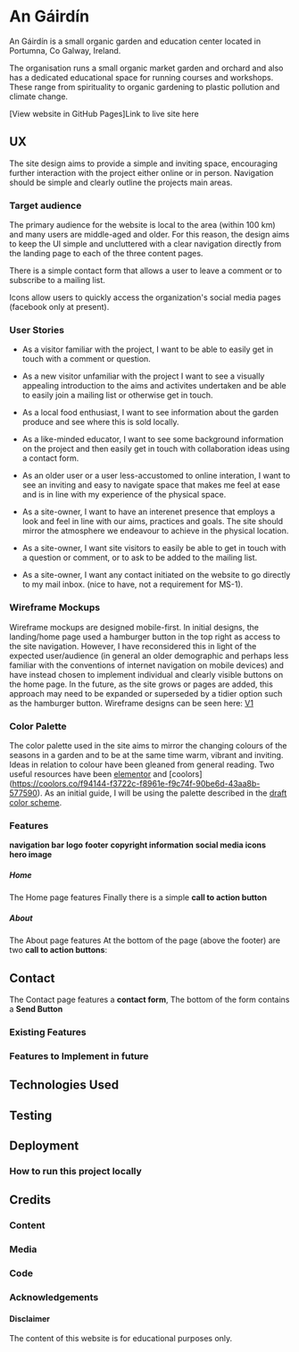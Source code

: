 # An Gáirdín
An Gáirdín is a small organic garden and education center located in Portumna, Co Galway, Ireland.

The organisation runs a small organic market garden and orchard and also has a dedicated educational space for running courses and workshops. These range from spirituality to organic gardening to plastic pollution and climate change.

[View website in GitHub Pages]Link to live site here
 
## UX
The site design aims to provide a simple and inviting space, encouraging further interaction with the project either online or in person.
Navigation should be simple and clearly outline the projects main areas.

### Target audience
The primary audience for the website is local to the area (within 100 km) and many users are middle-aged and older. For this reason, the design aims to keep the UI simple and uncluttered with a clear navigation directly from the landing page to each of the three content pages.

There is a simple contact form that allows a user to leave a comment or to subscribe to a mailing list.

Icons allow users to quickly access the organization's social media pages (facebook only at present).

### User Stories
* As a visitor familiar with the project, I want to be able to easily get in touch with a comment or question.
* As a new visitor unfamiliar with the project I want to see a visually appealing introduction to the aims and activites undertaken and be able to easily join a mailing list or otherwise get in touch.
* As a local food enthusiast, I want to see information about the garden produce and see where this is sold locally.
* As a like-minded educator, I want to see some background information on the project and then easily get in touch with collaboration ideas using a contact form.
* As an older user or a user less-accustomed to online interation, I want to see an inviting and easy to navigate space that makes me feel at ease and is in line with my experience of the physical space.

* As a site-owner, I want to have an interenet presence that employs a look and feel in line with our aims, practices and goals. The site should mirror the atmosphere we endeavour to achieve in the physical location. 
* As a site-owner, I want site visitors to easily be able to get in touch with a question or comment, or to ask to be added to the mailing list.
* As a site-owner, I want any contact initiated on the website to go directly to my mail inbox. (nice to have, not a requirement for MS-1).

### Wireframe Mockups
Wireframe mockups are designed mobile-first. 
In initial designs, the landing/home page used a hamburger button in the top right as access to the site navigation. However, I have reconsidered this in light of the expected user/audience (in general an older demographic and perhaps less familiar with the conventions of internet navigation on mobile devices) and have instead chosen to implement individual and clearly visible buttons on the home page. In the future, as the site grows or pages are added, this approach may need to be expanded or superseded by a tidier option such as the hamburger button. 
Wireframe designs can be seen here:
[V1](assets/docs/wireframe_v0.1.pdf)

### Color Palette
The color palette used in the site aims to mirror the changing colours of the seasons in a garden and to be at the same time warm, vibrant and inviting. Ideas in relation to colour have been gleaned from general reading. Two useful resources have been [elementor](https://elementor.com/blog/color-theory-web-design/?gclid=Cj0KCQjwreT8BRDTARIsAJLI0KKeRi1NNrRWesVXyhOmyfNpwLFH8CCWWnFQ6Ael53UB6eYECiUufkAaAmKeEALw_wcB) and [coolors] (https://coolors.co/f94144-f3722c-f8961e-f9c74f-90be6d-43aa8b-577590).
As an initial guide, I will be using the palette described in the [draft color scheme](assets/color/Draft-color-scheme_An-Gairdin.pdf).

### Features

**navigation bar** 
**logo** 
**footer** 
**copyright information** 
**social media icons**  
**hero image** 


##### Home

The Home page features 
Finally there is a simple **call to action button** 

##### About

The About page features 
At the bottom of the page (above the footer) are two **call to action buttons**: 


## Contact

The Contact page features a **contact form**, 
The bottom of the form contains a **Send Button** 
 
### Existing Features

### Features to Implement in future


## Technologies Used


## Testing 

## Deployment


### How to run this project locally

## Credits

### Content


### Media


### Code


### Acknowledgements


#### Disclaimer

The content of this website is for educational purposes only.
